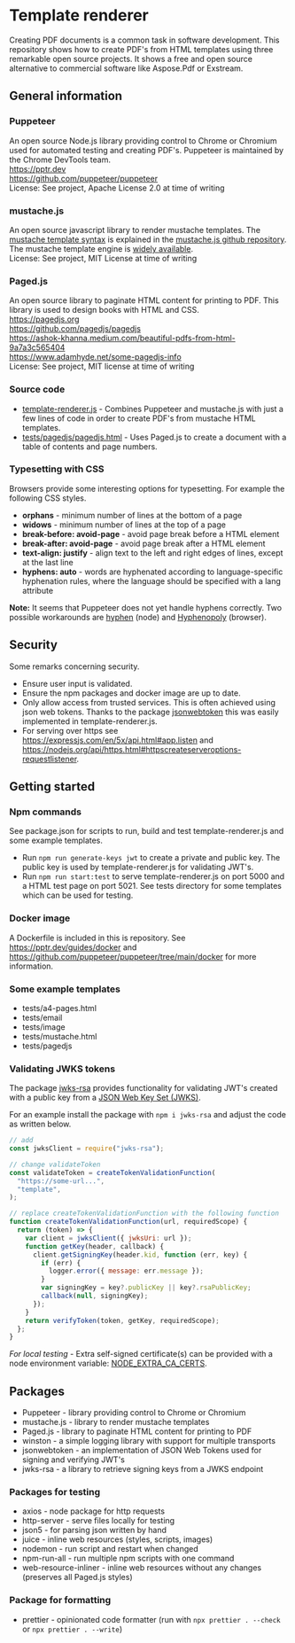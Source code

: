 # Template renderer

Creating PDF documents is a common task in software development. This repository shows how to create PDF's from HTML templates using three remarkable open source projects. It shows a free and open source alternative to commercial software like Aspose.Pdf or Exstream.

## General information

### Puppeteer

An open source Node.js library providing control to Chrome or Chromium used for automated testing and creating PDF's. Puppeteer is maintained by the Chrome DevTools team.\
<https://pptr.dev>\
<https://github.com/puppeteer/puppeteer>\
License: See project, Apache License 2.0 at time of writing

### mustache.js

An open source javascript library to render mustache templates. The [mustache template syntax](https://github.com/janl/mustache.js#templates) is explained in the [mustache.js github repository](https://github.com/janl/mustache.js#templates). The mustache template engine is [widely available](https://mustache.github.io).\
License: See project, MIT License at time of writing

### Paged.js

An open source library to paginate HTML content for printing to PDF. This library is used to design books with HTML and CSS.\
<https://pagedjs.org>\
<https://github.com/pagedjs/pagedjs>\
<https://ashok-khanna.medium.com/beautiful-pdfs-from-html-9a7a3c565404>\
<https://www.adamhyde.net/some-pagedjs-info>\
License: See project, MIT license at time of writing

### Source code

- [template-renderer.js](/template-renderer.js) - Combines Puppeteer and mustache.js with just a few lines of code in order to create PDF's from mustache HTML templates.
- [tests/pagedjs/pagedjs.html](/tests/pagedjs/pagedjs.html) - Uses Paged.js to create a document with a table of contents and page numbers.

### Typesetting with CSS

Browsers provide some interesting options for typesetting. For example the following CSS styles.

- **orphans** - minimum number of lines at the bottom of a page
- **widows** - minimum number of lines at the top of a page
- **break-before: avoid-page** - avoid page break before a HTML element
- **break-after: avoid-page** - avoid page break after a HTML element
- **text-align: justify** - align text to the left and right edges of lines, except at the last line
- **hyphens: auto** - words are hyphenated according to language-specific hyphenation rules, where the language should be specified with a lang attribute

**Note:** It seems that Puppeteer does not yet handle hyphens correctly. Two possible workarounds are [hyphen](https://www.npmjs.com/package/hyphen) (node) and [Hyphenopoly](https://github.com/mnater/Hyphenopoly) (browser).

## Security

Some remarks concerning security.

- Ensure user input is validated.
- Ensure the npm packages and docker image are up to date.
- Only allow access from trusted services. This is often achieved using json web tokens. Thanks to the package [jsonwebtoken](https://github.com/auth0/node-jsonwebtoken) this was easily implemented in template-renderer.js.
- For serving over https see <https://expressjs.com/en/5x/api.html#app.listen> and <https://nodejs.org/api/https.html#httpscreateserveroptions-requestlistener>.

## Getting started

### Npm commands

See package.json for scripts to run, build and test template-renderer.js and some example templates.

- Run `npm run generate-keys jwt` to create a private and public key. The public key is used by template-renderer.js for validating JWT's.
- Run `npm run start:test` to serve template-renderer.js on port 5000 and a HTML test page on port 5021. See tests directory for some templates which can be used for testing.

### Docker image

A Dockerfile is included in this is repository. See <https://pptr.dev/guides/docker> and <https://github.com/puppeteer/puppeteer/tree/main/docker> for more information.

### Some example templates

- tests/a4-pages.html
- tests/email
- tests/image
- tests/mustache.html
- tests/pagedjs

### Validating JWKS tokens

The package [jwks-rsa](https://github.com/auth0/node-jwks-rsa) provides functionality for validating JWT's created with a public key from a [JSON Web Key Set (JWKS)](https://auth0.com/docs/secure/tokens/json-web-tokens/json-web-key-sets).

For an example install the package with `npm i jwks-rsa` and adjust the code as written below.

```js
// add
const jwksClient = require("jwks-rsa");

// change validateToken
const validateToken = createTokenValidationFunction(
  "https://some-url...",
  "template",
);

// replace createTokenValidationFunction with the following function
function createTokenValidationFunction(url, requiredScope) {
  return (token) => {
    var client = jwksClient({ jwksUri: url });
    function getKey(header, callback) {
      client.getSigningKey(header.kid, function (err, key) {
        if (err) {
          logger.error({ message: err.message });
        }
        var signingKey = key?.publicKey || key?.rsaPublicKey;
        callback(null, signingKey);
      });
    }
    return verifyToken(token, getKey, requiredScope);
  };
}
```

_For local testing -_ Extra self-signed certificate(s) can be provided with a node environment variable: [NODE_EXTRA_CA_CERTS](https://nodejs.org/api/cli.html#node_extra_ca_certsfile).

## Packages

- Puppeteer - library providing control to Chrome or Chromium
- mustache.js - library to render mustache templates
- Paged.js - library to paginate HTML content for printing to PDF
- winston - a simple logging library with support for multiple transports
- jsonwebtoken - an implementation of JSON Web Tokens used for signing and verifying JWT's
- jwks-rsa - a library to retrieve signing keys from a JWKS endpoint

### Packages for testing

- axios - node package for http requests
- http-server - serve files locally for testing
- json5 - for parsing json written by hand
- juice - inline web resources (styles, scripts, images)
- nodemon - run script and restart when changed
- npm-run-all - run multiple npm scripts with one command
- web-resource-inliner - inline web resources without any changes (preserves all Paged.js styles)

### Package for formatting

- prettier - opinionated code formatter (run with `npx prettier . --check` or `npx prettier . --write`)
